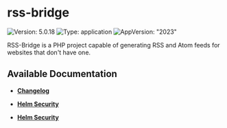 # rss-bridge

![Version: 5.0.18](https://img.shields.io/badge/Version-5.0.18-informational?style=flat-square) ![Type: application](https://img.shields.io/badge/Type-application-informational?style=flat-square) ![AppVersion: "2023"](https://img.shields.io/badge/AppVersion-"2023"-informational?style=flat-square)

RSS-Bridge is a PHP project capable of generating RSS and Atom feeds for websites that don't have one.

## Available Documentation

- [**Changelog**](CHANGELOG)

- [**Helm Security**](container-security)

- [**Helm Security**](helm-security)

